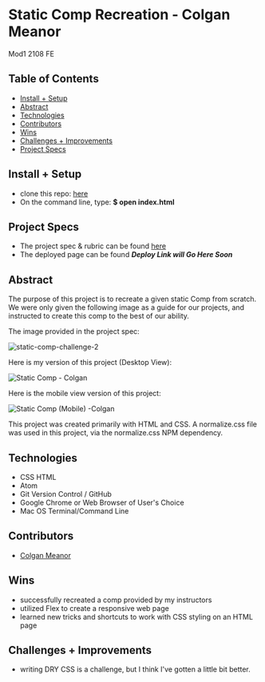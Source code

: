 
# Static Comp Recreation - Colgan Meanor
Mod1 2108 FE

## Table of Contents
  - [Install + Setup](#set-up)  
  - [Abstract](#abstract)
  - [Technologies](#technologies)
  - [Contributors](#contributors)
  - [Wins](#wins)
  - [Challenges + Improvements](#challenges-+-Improvements)
  - [Project Specs](#project-specs)

## Install + Setup
   - clone this repo: [here](https://github.com/colganmeanor/Static-Comp)
   - On the command line, type: **$ open index.html**

## Project Specs
   - The project spec & rubric can be found [here](https://frontend.turing.edu/projects/module-1/m1-static-comp)
   - The deployed page can be found ***Deploy Link will Go Here Soon***



## Abstract

  The purpose of this project is to recreate a given static Comp from scratch. We were only given the following image as a guide for our projects, and instructed to create this comp to the best of our ability.
  
  The image provided in the project spec:
  
  ![static-comp-challenge-2](https://user-images.githubusercontent.com/87510749/139604518-6e8724b4-c3fb-44e6-8ea5-c9d63c69f94a.jpeg)


  Here is my version of this project (Desktop View):
  
  ![Static Comp - Colgan](https://user-images.githubusercontent.com/87510749/139604561-b31f8847-a4c1-4217-803c-e5a9661a06ae.png)

  Here is the mobile view version of this project:
  
  ![Static Comp (Mobile) -Colgan](https://user-images.githubusercontent.com/87510749/139604589-656e9b27-a928-4ef8-a40c-9137d1dd2967.png)



  This project was created primarily with HTML and CSS. A normalize.css file was used in this project, via the normalize.css NPM dependency.



## Technologies
  - CSS HTML
  - Atom
  - Git Version Control / GitHub
  - Google Chrome or Web Browser of User's Choice
  - Mac OS Terminal/Command Line


## Contributors
  - [Colgan Meanor](https://github.com/colganmeanor)

## Wins
 - successfully recreated a comp provided by my instructors
 - utilized Flex to create a responsive web page
 - learned new tricks and shortcuts to work with CSS styling on an HTML page


## Challenges + Improvements
 - writing DRY CSS is a challenge, but I think I've gotten a little bit better.
 
